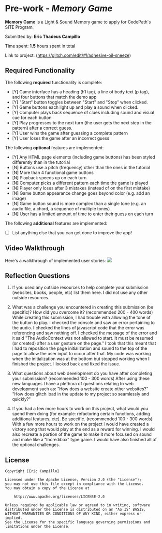 # Pre-work - *Memory Game*

**Memory Game** is a Light & Sound Memory game to apply for CodePath's SITE Program. 

Submitted by: **Eric Thadeus Campillo**

Time spent: **1.5** hours spent in total

Link to project: (https://glitch.com/edit/#!/adhesive-oil-sneeze)

## Required Functionality

The following **required** functionality is complete:

* [Y] Game interface has a heading (h1 tag), a line of body text (p tag), and four buttons that match the demo app
* [Y] "Start" button toggles between "Start" and "Stop" when clicked. 
* [Y] Game buttons each light up and play a sound when clicked. 
* [Y] Computer plays back sequence of clues including sound and visual cue for each button
* [Y] Play progresses to the next turn (the user gets the next step in the pattern) after a correct guess. 
* [Y] User wins the game after guessing a complete pattern
* [Y] User loses the game after an incorrect guess

The following **optional** features are implemented:

* [Y] Any HTML page elements (including game buttons) has been styled differently than in the tutorial
* [N] Buttons use a pitch (frequency) other than the ones in the tutorial
* [N] More than 4 functional game buttons
* [N] Playback speeds up on each turn
* [N] Computer picks a different pattern each time the game is played
* [N] Player only loses after 3 mistakes (instead of on the first mistake)
* [N] Game button appearance change goes beyond color (e.g. add an image)
* [N] Game button sound is more complex than a single tone (e.g. an audio file, a chord, a sequence of multiple tones)
* [N] User has a limited amount of time to enter their guess on each turn

The following **additional** features are implemented:

- [ ] List anything else that you can get done to improve the app!

## Video Walkthrough

Here's a walkthrough of implemented user stories:
![](your-link-here)


## Reflection Questions
1. If you used any outside resources to help complete your submission (websites, books, people, etc) list them here. 
I did not use any other outside resources.

2. What was a challenge you encountered in creating this submission (be specific)? How did you overcome it? (recommended 200 - 400 words) 
While creating this submission, I had trouble with allowing the tone of the button to play. I checked the console and saw an error pertaining to the audio. I checked the lines of javascript code that the error was
referencing and saw nothing off. I checked the message of the error and it said "The AudioContext was not allowed to start. It must be resumed (or created) after a user gesture on the page." I took that this meant that
I had to reposition the page initialization and sound to the top of the page to allow the user input to occur after that. My code was working when the initialization was at the bottom but stopped working when I finished the project.
I looked back and fixed the issue.

3. What questions about web development do you have after completing your submission? (recommended 100 - 300 words) 
After using these new languages I have a plethora of questions relating to web development such as: "How does a website create other websites?" "How does glitch load in the update to my project so seamlessly and quickly?"

4. If you had a few more hours to work on this project, what would you spend them doing (for example: refactoring certain functions, adding additional features, etc). Be specific. (recommended 100 - 300 words) 
With a few more hours to work on the project I would have created a victory song that would play at the end as a reward for winning. I would also recreate a portion of the game to make it more focused on sound and make like a "Incredibox" type game. I would have
also finished all of the optional challenges.



## License

    Copyright [Eric Campillo]

    Licensed under the Apache License, Version 2.0 (the "License");
    you may not use this file except in compliance with the License.
    You may obtain a copy of the License at

        http://www.apache.org/licenses/LICENSE-2.0

    Unless required by applicable law or agreed to in writing, software
    distributed under the License is distributed on an "AS IS" BASIS,
    WITHOUT WARRANTIES OR CONDITIONS OF ANY KIND, either express or implied.
    See the License for the specific language governing permissions and
    limitations under the License.